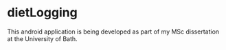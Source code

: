# dietLogging

This android application is being developed as part of my MSc dissertation at the University of Bath. 
